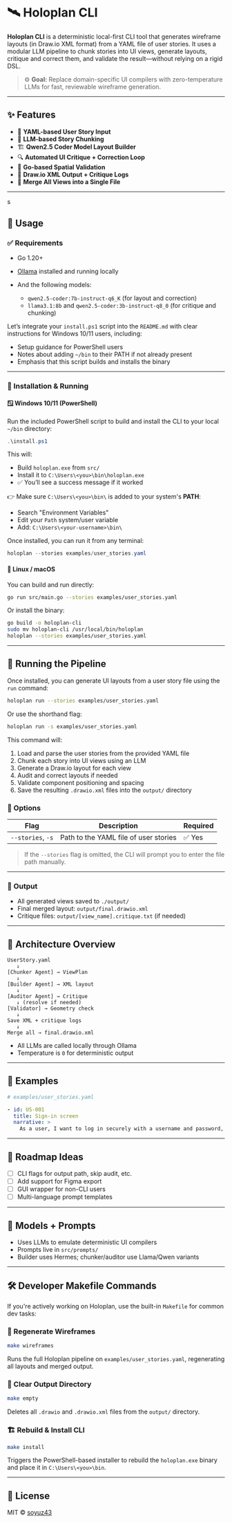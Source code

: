# 🛰️ Holoplan CLI

**Holoplan CLI** is a deterministic local-first CLI tool that generates wireframe layouts (in Draw.io XML format) from a YAML file of user stories. It uses a modular LLM pipeline to chunk stories into UI views, generate layouts, critique and correct them, and validate the result—without relying on a rigid DSL.

> ⚙️ **Goal:** Replace domain-specific UI compilers with zero-temperature LLMs for fast, reviewable wireframe generation.

---

## ✨ Features

- 📖 **YAML-based User Story Input**
- 🧠 **LLM-based Story Chunking**
- 🏗 **Qwen2.5 Coder Model Layout Builder**
- 🔍 **Automated UI Critique + Correction Loop**
- 📏 **Go-based Spatial Validation**
- 🧾 **Draw.io XML Output + Critique Logs**
- 🧪 **Merge All Views into a Single File**

---
s
## 🔧 Usage

### ✅ Requirements

* Go 1.20+
* [Ollama](https://ollama.com/) installed and running locally
* And the following models:

  * `qwen2.5-coder:7b-instruct-q6_K` (for layout and correction)
  * `llama3.1:8b` and `qwen2.5-coder:3b-instruct-q8_0` (for critique and chunking)
  
Let’s integrate your `install.ps1` script into the `README.md` with clear instructions for Windows 10/11 users, including:

* Setup guidance for PowerShell users
* Notes about adding `~/bin` to their PATH if not already present
* Emphasis that this script builds and installs the binary

---

### 🏁 Installation & Running

#### 🪟 Windows 10/11 (PowerShell)

Run the included PowerShell script to build and install the CLI to your local `~/bin` directory:

```powershell
.\install.ps1
```

This will:

* Build `holoplan.exe` from `src/`
* Install it to `C:\Users\<you>\bin\holoplan.exe`
* ✅ You’ll see a success message if it worked

👉 Make sure `C:\Users\<you>\bin\` is added to your system's **PATH**:

* Search "Environment Variables"
* Edit your `Path` system/user variable
* Add: `C:\Users\<your-username>\bin\`

Once installed, you can run it from any terminal:

```powershell
holoplan --stories examples/user_stories.yaml
```

#### 🐧 Linux / macOS

You can build and run directly:

```bash
go run src/main.go --stories examples/user_stories.yaml
```

Or install the binary:

```bash
go build -o holoplan-cli
sudo mv holoplan-cli /usr/local/bin/holoplan
holoplan --stories examples/user_stories.yaml
```


---

## 🚀 Running the Pipeline

Once installed, you can generate UI layouts from a user story file using the `run` command:

```bash
holoplan run --stories examples/user_stories.yaml
```

Or use the shorthand flag:

```bash
holoplan run -s examples/user_stories.yaml
```

This command will:

1. Load and parse the user stories from the provided YAML file
2. Chunk each story into UI views using an LLM
3. Generate a Draw\.io layout for each view
4. Audit and correct layouts if needed
5. Validate component positioning and spacing
6. Save the resulting `.drawio.xml` files into the `output/` directory

### 🔧 Options

| Flag              | Description                           | Required |
| ----------------- | ------------------------------------- | -------- |
| `--stories`, `-s` | Path to the YAML file of user stories | ✅ Yes    |

> If the `--stories` flag is omitted, the CLI will prompt you to enter the file path manually.

---


### 📁 Output

* All generated views saved to `./output/`
* Final merged layout: `output/final.drawio.xml`
* Critique files: `output/[view_name].critique.txt` (if needed)

---

## 🧠 Architecture Overview

```
UserStory.yaml
   ↓
[Chunker Agent] → ViewPlan
   ↓
[Builder Agent] → XML layout
   ↓
[Auditor Agent] → Critique
   ↓ (resolve if needed)
[Validator] → Geometry check
   ↓
Save XML + critique logs
   ↓
Merge all → final.drawio.xml
```

* All LLMs are called locally through Ollama
* Temperature is `0` for deterministic output

---

## 🧪 Examples

```yaml
# examples/user_stories.yaml

- id: US-001
  title: Sign-in screen
  narrative: >
    As a user, I want to log in securely with a username and password, so I can access the app.
```

---

## 🧭 Roadmap Ideas

* [ ] CLI flags for output path, skip audit, etc.
* [ ] Add support for Figma export
* [ ] GUI wrapper for non-CLI users
* [ ] Multi-language prompt templates

---

## 🤖 Models + Prompts

* Uses LLMs to emulate deterministic UI compilers
* Prompts live in `src/prompts/`
* Builder uses Hermes; chunker/auditor use Llama/Qwen variants

---

## 🛠️ Developer Makefile Commands

If you're actively working on Holoplan, use the built-in `Makefile` for common dev tasks:

### 🔄 Regenerate Wireframes

```bash
make wireframes
```

Runs the full Holoplan pipeline on `examples/user_stories.yaml`, regenerating all layouts and merged output.

### 🧹 Clear Output Directory

```bash
make empty
```

Deletes all `.drawio` and `.drawio.xml` files from the `output/` directory.

### 🏗️ Rebuild & Install CLI

```bash
make install
```

Triggers the PowerShell-based installer to rebuild the `holoplan.exe` binary and place it in `C:\Users\<you>\bin`.


---
## 📄 License

MIT © [soyuz43](https://github.com/soyuz43)



